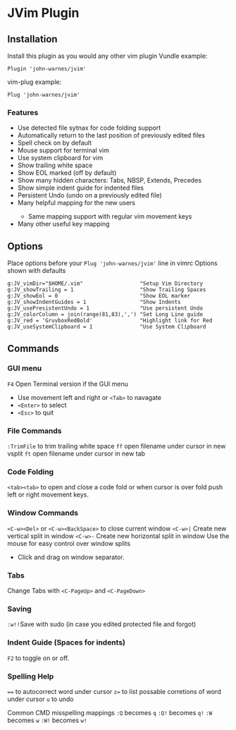 # JVim Plugin

## Installation
Install this plugin as you would any other vim plugin 
Vundle example:
```
Plugin 'john-warnes/jvim'
```
vim-plug example:
```
Plug 'john-warnes/jvim'
```
### Features
- Use detected file sytnax for code folding support
- Automatically return to the last position of previously edited files
- Spell check on by default
- Mouse support for terminal vim
- Use system clipboard for vim
- Show trailing white space
- Show EOL marked (off by default)
- Show many hidden characters: Tabs, NBSP, Extends, Precedes
- Show simple indent guide for <space> indented files
- Persistent Undo (undo on a previously edited file)
- Many helpful <Arrow Key> mapping for the new users
    - Same mapping support with regular vim movement keys
- Many other useful key mapping   

## Options
Place options before your `Plug 'john-warnes/jvim'` line in vimrc
Options shown with defaults
```
g:JV_vimDir="$HOME/.vim"                  "Setup Vim Directory
g:JV_showTrailing = 1                     "Show Trailing Spaces
g:JV_showEol = 0                          "Show EOL marker
g:JV_showIndentGuides = 1                 "Show Indents
g:JV_usePresistentUndo = 1                "Use persistent Undo
g:JV_colorColumn = join(range(81,83),',') "Set Long Line guide
g:JV_red = 'GruvboxRedBold'               "Highlight link for Red
g:JV_useSystemClipboard = 1               "Use System Clipboard
```

## Commands

### GUI menu
`F4` Open Terminal version if the GUI menu
- Use movement left and right or `<Tab>` to navagate
- `<Enter>` to select
- `<Esc>` to quit

### File Commands
`:TrimFile` to trim trailing white space
`ff` open filename under cursor in new vsplit 
`ft` open filename under cursor in new tab

### Code Folding
`<tab><tab>` to open and close a code fold
or when cursor is over fold push left or right movement keys.

### Window Commands
`<C-w><Del>` or `<C-w><BackSpace>` to close current window
`<C-w>|` Create new vertical split in window
`<C-w>-` Create new horizontal split in window
Use the mouse for easy control over window splits
- Click and drag on window separator.

### Tabs
Change Tabs with `<C-PageUp>` and `<C-PageDown>`

### Saving
`:w!!`Save with sudo (in case you edited protected file and forgot)

### Indent Guide (Spaces for indents)
`F2` to toggle on or off.

### Spelling Help
`==` to autocorrect word under cursor
`z=` to list possable corretions of word under cursor
`u`  to undo

Common CMD misspelling mappings
`:Q` becomes `q`
`:Q!` becomes `q!`
`:W` becomes `w`
`:W!` becomes `w!`
